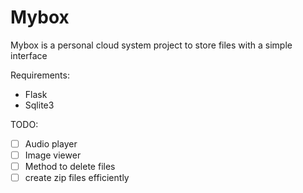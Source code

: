 # Mybox
Mybox is a personal cloud system project to store files with a simple interface

Requirements:
* Flask
* Sqlite3

TODO:
- [ ] Audio player
- [ ] Image viewer
- [ ] Method to delete files
- [ ] create zip files efficiently
